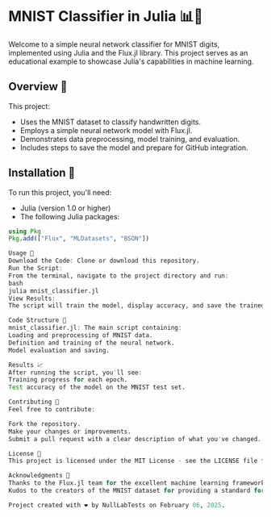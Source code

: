 
# MNIST Classifier in Julia 📊🔢

Welcome to a simple neural network classifier for MNIST digits, implemented using Julia and the Flux.jl library. This project serves as an educational example to showcase Julia's capabilities in machine learning.

## Overview 🌟

This project:

- Uses the MNIST dataset to classify handwritten digits.
- Employs a simple neural network model with Flux.jl.
- Demonstrates data preprocessing, model training, and evaluation.
- Includes steps to save the model and prepare for GitHub integration.

## Installation 🔧

To run this project, you'll need:

- Julia (version 1.0 or higher)
- The following Julia packages:

```julia
using Pkg
Pkg.add(["Flux", "MLDatasets", "BSON"])

Usage 🚀
Download the Code: Clone or download this repository.
Run the Script:
From the terminal, navigate to the project directory and run:
bash
julia mnist_classifier.jl
View Results:
The script will train the model, display accuracy, and save the trained model.

Code Structure 📂
mnist_classifier.jl: The main script containing:
Loading and preprocessing of MNIST data.
Definition and training of the neural network.
Model evaluation and saving.

Results 📈
After running the script, you'll see:
Training progress for each epoch.
Test accuracy of the model on the MNIST test set.

Contributing 🤝
Feel free to contribute:

Fork the repository.
Make your changes or improvements.
Submit a pull request with a clear description of what you've changed.

License 📜
This project is licensed under the MIT License - see the LICENSE file for details.

Acknowledgments 🙏
Thanks to the Flux.jl team for the excellent machine learning framework in Julia.
Kudos to the creators of the MNIST dataset for providing a standard for benchmarking.

Project created with ❤️ by NullLabTests on February 06, 2025.
```
